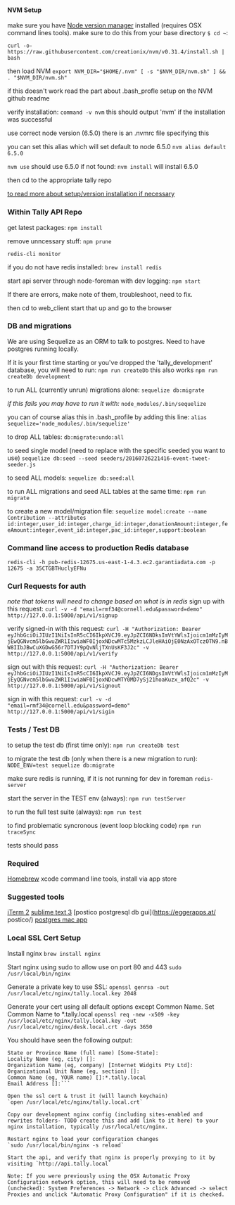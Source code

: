 #### NVM Setup
make sure you have [Node version manager](https://github.com/creationix/nvm) installed (requires OSX command lines tools). make sure to do this from your base directory `$ cd ~`:

`curl -o- https://raw.githubusercontent.com/creationix/nvm/v0.31.4/install.sh | bash`

then load NVM
`export NVM_DIR="$HOME/.nvm" [ -s "$NVM_DIR/nvm.sh" ] && . "$NVM_DIR/nvm.sh"`

if this doesn't work read the part about .bash_profle setup on the NVM github readme

verify installation:
`command -v nvm`
this should output 'nvm' if the installation was successful

use correct node version (6.5.0) there is an .nvmrc file specifying this

you can set this alias which will set default to node 6.5.0
`nvm alias default 6.5.0`

`nvm use` should use 6.5.0
if not found:
`nvm install` will install 6.5.0

then cd to the appropriate tally repo

[to read more about setup/version installation if necessary](https://github.com/creationix/nvm#usage)

### Within Tally API Repo

get latest packages:
`npm install`

remove unncessary stuff:
`npm prune`

`redis-cli monitor`

if you do not have redis installed:
`brew install redis`

start api server through node-foreman with dev logging:
`npm start`

If there are errors, make note of them, troubleshoot, need to fix.

then cd to web_client start that up and go to the browser

### DB and migrations

We are using Sequelize as an ORM to talk to postgres. Need to have postgres running locally.

If it is your first time starting or you've dropped the 'tally_development' database, you will need to run:
`npm run createDb` this also works `npm run createDb development`

to run ALL (currently unrun) migrations alone:
`sequelize db:migrate`

*if this fails you may have to run it with:*
`node_modules/.bin/sequelize`

you can of course alias this in .bash_profile by adding this line:
`alias sequelize='node_modules/.bin/sequelize'`

to drop ALL tables:
`db:migrate:undo:all`

to seed single model (need to replace with the specific seeded you want to use)
`sequelize db:seed --seed seeders/20160726221416-event-tweet-seeder.js`

to seed ALL models:
`sequelize db:seed:all`

to run ALL migrations and seed ALL tables at the same time:
`npm run migrate`

to create a new model/migration file:
`sequelize model:create --name Contribution --attributes id:integer,user_id:integer,charge_id:integer,donationAmount:integer,feeAmount:integer,event_id:integer,pac_id:integer,support:boolean`


### Command line access to production Redis database

`redis-cli -h pub-redis-12675.us-east-1-4.3.ec2.garantiadata.com -p 12675 -a 35CTGBTHuclyEFNu`

### Curl Requests for auth
*note that tokens will need to change based on what is in redis*
sign up with this request:
`curl -v -d "email=rmf34@cornell.edu&password=demo"  http://127.0.0.1:5000/api/v1/signup`

verify signed-in with this request:
`curl -H "Authorization: Bearer eyJhbGciOiJIUzI1NiIsInR5cCI6IkpXVCJ9.eyJpZCI6NDksImVtYWlsIjoicm1mMzIyMjEwQGNvcm5lbGwuZWR1IiwiaWF0IjoxNDcwMTc5MzkzLCJleHAiOjE0NzAxOTczOTN9.nBW8IIbJBwCuXGDwG56r7DTJY9pQvNljTXnUsKF3J2c" -v  http://127.0.0.1:5000/api/v1/verify`

sign out with this request:
`curl -H "Authorization: Bearer eyJhbGciOiJIUzI1NiIsInR5cCI6IkpXVCJ9.eyJpZCI6NDgsImVtYWlsIjoicm1mMzIyMjEyQGNvcm5lbGwuZWR1IiwiaWF0IjoxNDcwMTY0MD7ySj21hoaKuzx_afQ2c" -v  http://127.0.0.1:5000/api/v1/signout`

sign in with this request:
`curl -v -d "email=rmf34@cornell.edu&password=demo"  http://127.0.0.1:5000/api/v1/sigin`

### Tests / Test DB

to setup the test db (first time only):
`npm run createDb test`

to migrate the test db (only when there is a new migration to run):
`NODE_ENV=test sequelize db:migrate`

make sure redis is running, if it is not running for dev in foreman
`redis-server`

start the server in the TEST env (always):
`npm run testServer`

to run the full test suite (always):
`npm run test`

to find problematic syncronous (event loop blocking code)
`npm run traceSync`

tests should pass


### Required
[Homebrew](http://brew.sh/)
xcode command line tools, install via app store

### Suggested tools
[iTerm 2](https://www.iterm2.com/)
[sublime text 3](https://www.sublimetext.com/3)
[postico postgresql db gui](https://eggerapps.at/ postico/)
[postgres mac app](http://postgresapp.com/)


### Local SSL Cert Setup

Install nginx
`brew install nginx`

Start nginx using sudo to allow use on port 80 and 443
`sudo /usr/local/bin/nginx`

Generate a private key to use SSL:
`openssl genrsa -out /usr/local/etc/nginx/tally.local.key 2048`

Generate your cert using all default options except Common Name. Set Common Name to *.tally.local
`openssl req -new -x509 -key /usr/local/etc/nginx/tally.local.key -out /usr/local/etc/nginx/desk.local.crt -days 3650`

You should have seen the following output:
```Country Name (2 letter code) [AU]:
State or Province Name (full name) [Some-State]:
Locality Name (eg, city) []:
Organization Name (eg, company) [Internet Widgits Pty Ltd]:
Organizational Unit Name (eg, section) []:
Common Name (eg, YOUR name) []:*.tally.local
Email Address []:```

Open the ssl cert & trust it (will launch keychain)
`open /usr/local/etc/nginx/tally.local.crt`

Copy our development nginx config (including sites-enabled and rewrites folders- TODO create this and add link to it here) to your nginx installation, typically /usr/local/etc/nginx.

Restart nginx to load your configuration changes
`sudo /usr/local/bin/nginx -s reload`

Start the api, and verify that nginx is properly proxying to it by visiting `http://api.tally.local`

Note: If you were previously using the OSX Automatic Proxy Configuration network option, this will need to be removed (unchecked): System Preferences -> Network -> click Advanced -> select Proxies and unclick "Automatic Proxy Configuration" if it is checked.
